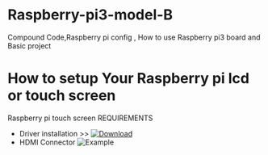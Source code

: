 # Raspberry-pi3-model-B
Compound Code,Raspberry pi config , How to use Raspberry pi3 board and Basic project

# How to setup Your Raspberry pi lcd or touch screen
Raspberry pi touch screen
REQUIREMENTS
* Driver installation  >> [![Download](	https://img.shields.io/github/downloads/atom/atom/total.svg)](http://www.waveshare.com/w/upload/4/4b/LCD-show-161112.tar.gz) 
* HDMI Connector
![Example](https://github.com/hanza0041 "HDMI Connector")
